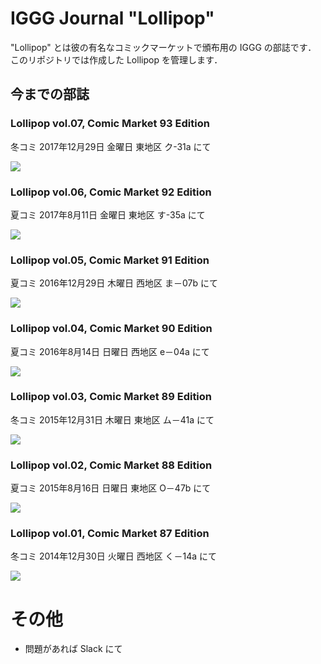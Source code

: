 # IGGG Journal "Lollipop"

"Lollipop" とは彼の有名なコミックマーケットで頒布用の IGGG の部誌です．
このリポジトリでは作成した Lollipop を管理します．

## 今までの部誌

### Lollipop vol.07, Comic Market 93 Edition

冬コミ 2017年12月29日 金曜日 東地区 ク-31a にて

![](./res/img/lollipop_vol7.jpg)

### Lollipop vol.06, Comic Market 92 Edition

夏コミ 2017年8月11日 金曜日 東地区 す-35a にて

![](./res/img/lollipop_vol6.jpg)

### Lollipop vol.05, Comic Market 91 Edition

夏コミ 2016年12月29日 木曜日 西地区 ま－07b にて

![](./res/img/lollipop_vol5.jpg)

### Lollipop vol.04, Comic Market 90 Edition

夏コミ 2016年8月14日 日曜日 西地区 e－04a にて

![](./res/img/lollipop_vol4.jpg)

### Lollipop vol.03, Comic Market 89 Edition

冬コミ 2015年12月31日 木曜日 東地区 ム－41a にて

![](./res/img/lollipop_vol3.jpg)

### Lollipop vol.02, Comic Market 88 Edition

夏コミ 2015年8月16日 日曜日 東地区 O－47b にて

![](./res/img/lollipop_vol2.jpg)

### Lollipop vol.01, Comic Market 87 Edition

冬コミ 2014年12月30日 火曜日 西地区 く－14a にて

![](./res/img/lollipop_vol1.jpg)

# その他
- 問題があれば Slack にて
